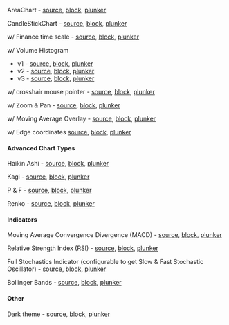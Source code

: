 
AreaChart - [source](https://gist.github.com/rrag/b9658ffa431f1ffb8d6b), [block](http://bl.ocks.org/rrag/b9658ffa431f1ffb8d6b), [plunker](http://plnkr.co/edit/gist:b9658ffa431f1ffb8d6b?p=preview)

CandleStickChart - [source](https://gist.github.com/rrag/b13b739458e65ff93f4a), [block](http://bl.ocks.org/rrag/b13b739458e65ff93f4a), [plunker](http://plnkr.co/edit/gist:b13b739458e65ff93f4a?p=preview)

w/ Finance time scale - [source](https://gist.github.com/rrag/1eac0cb78f27b31415ac), [block](http://bl.ocks.org/rrag/1eac0cb78f27b31415ac), [plunker](http://plnkr.co/edit/gist:1eac0cb78f27b31415ac?p=preview)

w/ Volume Histogram
- v1 - [source](https://gist.github.com/rrag/88cd65baa331d57caa83), [block](http://bl.ocks.org/rrag/88cd65baa331d57caa83), [plunker](http://plnkr.co/edit/gist:88cd65baa331d57caa83?p=preview)
- v2 - [source](https://gist.github.com/rrag/0a54ca33b05001f17f8f), [block](http://bl.ocks.org/rrag/0a54ca33b05001f17f8f), [plunker](http://plnkr.co/edit/gist:0a54ca33b05001f17f8f?p=preview)
- v3 - [source](https://gist.github.com/rrag/2dc9dd83567cd41c830a), [block](http://bl.ocks.org/rrag/2dc9dd83567cd41c830a), [plunker](http://plnkr.co/edit/gist:2dc9dd83567cd41c830a?p=preview)

w/ crosshair mouse pointer - [source](https://gist.github.com/rrag/261fa4bc7b67536eb789), [block](http://bl.ocks.org/rrag/261fa4bc7b67536eb789), [plunker](http://plnkr.co/edit/gist:261fa4bc7b67536eb789?p=preview)

w/ Zoom & Pan - [source](https://gist.github.com/rrag/a8465abe0061df1b7976), [block](http://bl.ocks.org/rrag/a8465abe0061df1b7976), [plunker](http://plnkr.co/edit/gist:a8465abe0061df1b7976?p=preview)

w/ Moving Average Overlay - [source](https://gist.github.com/rrag/a27298bb7ae613d48ba2), [block](http://bl.ocks.org/rrag/a27298bb7ae613d48ba2), [plunker](http://plnkr.co/edit/gist:a27298bb7ae613d48ba2?p=preview)

w/ Edge coordinates [source](https://gist.github.com/rrag/70ea3fe28ad35bf3ed4c), [block](http://bl.ocks.org/rrag/70ea3fe28ad35bf3ed4c), [plunker](http://plnkr.co/edit/gist:70ea3fe28ad35bf3ed4c?p=preview)

#### Advanced Chart Types
Haikin Ashi - [source](https://gist.github.com/rrag/51379c24e9751d46dcea), [block](http://bl.ocks.org/rrag/51379c24e9751d46dcea), [plunker](http://plnkr.co/edit/gist:51379c24e9751d46dcea?p=preview)

Kagi - [source](https://gist.github.com/rrag/d1e5b75ac12f754bb21d), [block](http://bl.ocks.org/rrag/d1e5b75ac12f754bb21d), [plunker](http://plnkr.co/edit/gist:d1e5b75ac12f754bb21d?p=preview)

P & F - [source](https://gist.github.com/rrag/d43ef867bead0f1de663), [block](http://bl.ocks.org/rrag/d43ef867bead0f1de663), [plunker](http://plnkr.co/edit/gist:d43ef867bead0f1de663?p=preview)

Renko - [source](https://gist.github.com/rrag/df51fa445c26e123beb9), [block](http://bl.ocks.org/rrag/df51fa445c26e123beb9), [plunker](http://plnkr.co/edit/gist:df51fa445c26e123beb9?p=preview)

#### Indicators

Moving Average Convergence Divergence (MACD) - [source](https://gist.github.com/rrag/109a2b8021689e1ffc79), [block](http://bl.ocks.org/rrag/109a2b8021689e1ffc79), [plunker](http://plnkr.co/edit/gist:109a2b8021689e1ffc79?p=preview)

Relative Strength Index (RSI) - [source](https://gist.github.com/rrag/78817a1ccf0a450eed0c), [block](http://bl.ocks.org/rrag/78817a1ccf0a450eed0c), [plunker](http://plnkr.co/edit/gist:78817a1ccf0a450eed0c?p=preview)

Full Stochastics Indicator (configurable to get Slow & Fast Stochastic Oscillator) - [source](https://gist.github.com/rrag/3957c24595cc025eb3ef), [block](http://bl.ocks.org/rrag/3957c24595cc025eb3ef), [plunker](http://plnkr.co/edit/gist:3957c24595cc025eb3ef?p=preview)

Bollinger Bands - [source](https://gist.github.com/rrag/b993d5fcc5c09dd66a6e), [block](http://bl.ocks.org/rrag/b993d5fcc5c09dd66a6e), [plunker](http://plnkr.co/edit/gist:b993d5fcc5c09dd66a6e?p=preview)


#### Other

Dark theme - [source](https://gist.github.com/rrag/23dd469fe32d7fc1977c), [block](http://bl.ocks.org/rrag/23dd469fe32d7fc1977c), [plunker](http://plnkr.co/edit/gist:23dd469fe32d7fc1977c?p=preview)